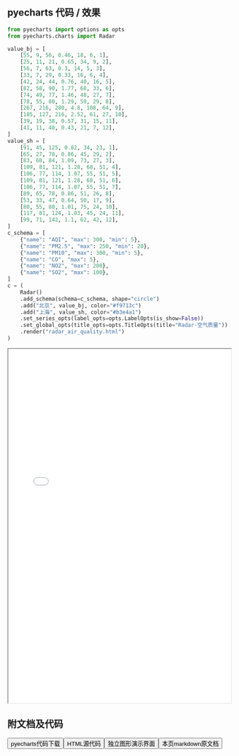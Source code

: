 
## pyecharts 代码 / 效果

```python
from pyecharts import options as opts
from pyecharts.charts import Radar

value_bj = [
    [55, 9, 56, 0.46, 18, 6, 1],
    [25, 11, 21, 0.65, 34, 9, 2],
    [56, 7, 63, 0.3, 14, 5, 3],
    [33, 7, 29, 0.33, 16, 6, 4],
    [42, 24, 44, 0.76, 40, 16, 5],
    [82, 58, 90, 1.77, 68, 33, 6],
    [74, 49, 77, 1.46, 48, 27, 7],
    [78, 55, 80, 1.29, 59, 29, 8],
    [267, 216, 280, 4.8, 108, 64, 9],
    [185, 127, 216, 2.52, 61, 27, 10],
    [39, 19, 38, 0.57, 31, 15, 11],
    [41, 11, 40, 0.43, 21, 7, 12],
]
value_sh = [
    [91, 45, 125, 0.82, 34, 23, 1],
    [65, 27, 78, 0.86, 45, 29, 2],
    [83, 60, 84, 1.09, 73, 27, 3],
    [109, 81, 121, 1.28, 68, 51, 4],
    [106, 77, 114, 1.07, 55, 51, 5],
    [109, 81, 121, 1.28, 68, 51, 6],
    [106, 77, 114, 1.07, 55, 51, 7],
    [89, 65, 78, 0.86, 51, 26, 8],
    [53, 33, 47, 0.64, 50, 17, 9],
    [80, 55, 80, 1.01, 75, 24, 10],
    [117, 81, 124, 1.03, 45, 24, 11],
    [99, 71, 142, 1.1, 62, 42, 12],
]
c_schema = [
    {"name": "AQI", "max": 300, "min": 5},
    {"name": "PM2.5", "max": 250, "min": 20},
    {"name": "PM10", "max": 300, "min": 5},
    {"name": "CO", "max": 5},
    {"name": "NO2", "max": 200},
    {"name": "SO2", "max": 100},
]
c = (
    Radar()
    .add_schema(schema=c_schema, shape="circle")
    .add("北京", value_bj, color="#f9713c")
    .add("上海", value_sh, color="#b3e4a1")
    .set_series_opts(label_opts=opts.LabelOpts(is_show=False))
    .set_global_opts(title_opts=opts.TitleOpts(title="Radar-空气质量"))
    .render("radar_air_quality.html")
)

```

<iframe width="100%" height="800px" src="/pyecharts/Radar/radar_air_quality.html"></iframe>

## 附文档及代码

<a href="https://cdn.jsdelivr.net/gh/wfy-belief/python/docs/pyecharts/Radar/radar_air_quality.py"><button class="mybutton">pyecharts代码下载</button></a><a href="https://cdn.jsdelivr.net/gh/wfy-belief/python/docs/pyecharts/Radar/radar_air_quality.html"><button class="mybutton">HTML源代码</button></a><a href="https://python.wfyblog.cn/pyecharts/Radar/radar_air_quality.html"><button class="mybutton">独立图形演示界面</button></a><a href="https://cdn.jsdelivr.net/gh/wfy-belief/python/docs/pyecharts/Radar/radar_air_quality.md"><button class="mybutton">本页markdown原文档</button></a>